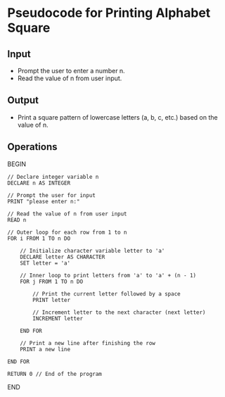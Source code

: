 # Pseudocode for Printing Alphabet Square

## Input
- Prompt the user to enter a number n.
- Read the value of n from user input.

## Output
- Print a square pattern of lowercase letters (a, b, c, etc.) based on the value of n.

## Operations
BEGIN

    // Declare integer variable n
    DECLARE n AS INTEGER
    
    // Prompt the user for input
    PRINT "please enter n:"
    
    // Read the value of n from user input
    READ n
    
    // Outer loop for each row from 1 to n
    FOR i FROM 1 TO n DO
        
        // Initialize character variable letter to 'a'
        DECLARE letter AS CHARACTER
        SET letter = 'a'
        
        // Inner loop to print letters from 'a' to 'a' + (n - 1)
        FOR j FROM 1 TO n DO
            
            // Print the current letter followed by a space
            PRINT letter
            
            // Increment letter to the next character (next letter)
            INCREMENT letter
            
        END FOR
        
        // Print a new line after finishing the row
        PRINT a new line
    
    END FOR

    RETURN 0 // End of the program

END

